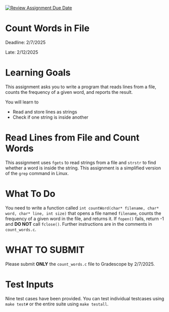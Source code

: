 [![Review Assignment Due Date](https://classroom.github.com/assets/deadline-readme-button-22041afd0340ce965d47ae6ef1cefeee28c7c493a6346c4f15d667ab976d596c.svg)](https://classroom.github.com/a/iO-rvpx8)
# Count Words in File

Deadline: 2/7/2025

Late: 2/12/2025

Learning Goals 
==============

This assignment asks you to write a program that reads lines from a file,
counts the frequency of a given word, and reports the result.

You will learn to
* Read and store lines as strings
* Check if one string is inside another

Read Lines from File and Count Words
===================================

This assignment uses `fgets` to read strings from a file and
`strstr` to find whether a word is inside the string.
This assignment is a simplified version of the `grep` command in
Linux.

What To Do
==========

You need to write a function called `int countWord(char* filename, char* word, char* line, int size)` 
that opens a file named `filename`, counts the frequency of a given word in the file,
and returns it. If `fopen()` fails, return -1 and **DO NOT** call `fclose()`.
Further instructions are in the comments in `count_words.c`.

WHAT TO SUBMIT
==============

Please submit **ONLY** the `count_words.c` file to Gradescope by 2/7/2025.

Test Inputs
===========

Nine test cases have been provided. You can test individual testcases using `make test#` or the entire suite using `make testall`.